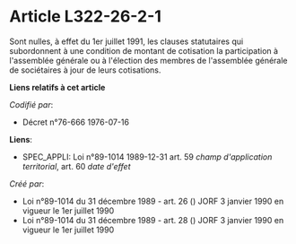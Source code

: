 # Article L322-26-2-1

Sont nulles, à effet du 1er juillet 1991, les clauses statutaires qui subordonnent à une condition de montant de cotisation
la participation à l'assemblée générale ou à l'élection des membres de l'assemblée générale de sociétaires à jour de leurs
cotisations.

**Liens relatifs à cet article**

_Codifié par_:

  - Décret n°76-666 1976-07-16

**Liens**:

  - SPEC_APPLI: Loi n°89-1014 1989-12-31 art. 59 *champ d'application territorial*, art. 60 *date d'effet*

_Créé par_:

  - Loi n°89-1014 du 31 décembre 1989 - art. 26 () JORF 3 janvier 1990 en vigueur le 1er juillet 1990
  - Loi n°89-1014 du 31 décembre 1989 - art. 28 () JORF 3 janvier 1990 en vigueur le 1er juillet 1990
